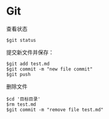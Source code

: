 # Git

查看状态

```git
$git status
```

提交新文件并保存：

```git
$git add test.md
$git commit -m "new file commit"
$git push
```

删除文件

```
$cd '目标目录'
$rm test.md
$git commit -m "remove file test.md"
```

